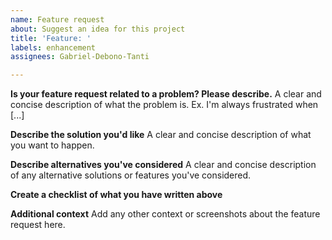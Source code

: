 ```yaml
---
name: Feature request
about: Suggest an idea for this project
title: 'Feature: '
labels: enhancement
assignees: Gabriel-Debono-Tanti

---
```


**Is your feature request related to a problem? Please describe.**
A clear and concise description of what the problem is. Ex. I'm always frustrated when [...]

**Describe the solution you'd like**
A clear and concise description of what you want to happen.

**Describe alternatives you've considered**
A clear and concise description of any alternative solutions or features you've considered.

**Create a checklist of what you have written above**

**Additional context**
Add any other context or screenshots about the feature request here.
